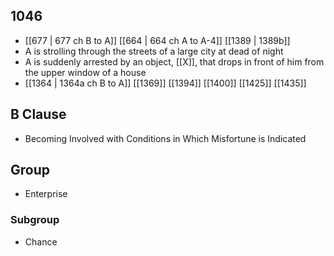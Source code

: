 ## 1046
- [[677 | 677 ch B to A]] [[664 | 664 ch A to A-4]] [[1389 | 1389b]] 
- A is strolling through the streets of a large city at dead of night
- A is suddenly arrested by an object, [[X]], that drops in front of him from the upper window of a house
- [[1364 | 1364a ch B to A]] [[1369]] [[1394]] [[1400]] [[1425]] [[1435]] 

## B Clause
- Becoming Involved with Conditions in Which Misfortune is Indicated

## Group
- Enterprise

### Subgroup
- Chance

